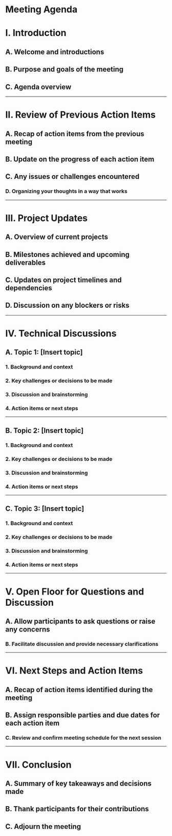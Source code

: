 # Meeting Agenda 

# I. Introduction 
## A. Welcome and introductions 
## B. Purpose and goals of the meeting 
## C. Agenda overview

---

# II. Review of Previous Action Items 
## A. Recap of action items from the previous meeting 
## B. Update on the progress of each action item 
## C. Any issues or challenges encountered
### D. Organizing your thoughts in a way that works 

---

# III. Project Updates 
## A. Overview of current projects 
## B. Milestones achieved and upcoming deliverables 
## C. Updates on project timelines and dependencies 
## D. Discussion on any blockers or risks

---



# IV. Technical Discussions
## A. Topic 1: [Insert topic] 
### 1. Background and context 
### 2. Key challenges or decisions to be made 
### 3. Discussion and brainstorming 
### 4. Action items or next steps

---


## B. Topic 2: [Insert topic] 
### 1. Background and context 
### 2. Key challenges or decisions to be made 
### 3. Discussion and brainstorming 
### 4. Action items or next steps

---

## C. Topic 3: [Insert topic] 
### 1. Background and context
### 2. Key challenges or decisions to be made
### 3. Discussion and brainstorming 
### 4. Action items or next steps

---

# V. Open Floor for Questions and Discussion 
## A. Allow participants to ask questions or raise any concerns 
### B. Facilitate discussion and provide necessary clarifications

---

# VI. Next Steps and Action Items 
## A. Recap of action items identified during the meeting 
## B. Assign responsible parties and due dates for each action item 
### C. Review and confirm meeting schedule for the next session

---

# VII. Conclusion 
## A. Summary of key takeaways and decisions made 
## B. Thank participants for their contributions 
## C. Adjourn the meeting


